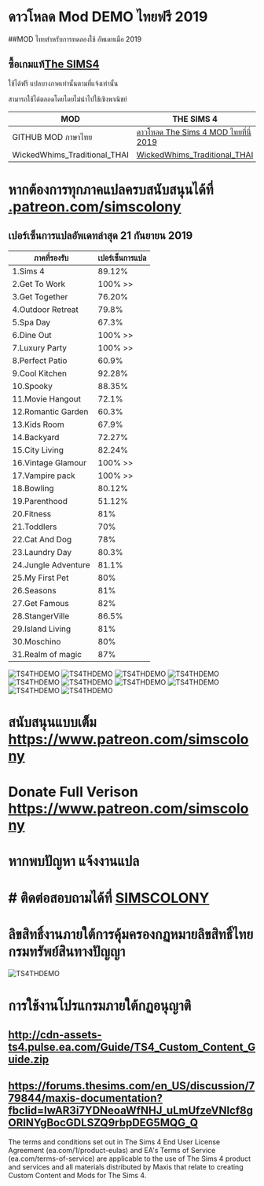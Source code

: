 # ดาวโหลด Mod DEMO ไทยฟรี 2019

##MOD ไทยสำหรับการทดลองใช้ อัพเดทเมือ 2019

## ซื้อเกมแท้[The SIMS4](https://www.cdkeys.com/pc/games/the-sims-4-standard-edition-pc-cd-key-origin?mw_aref=simscolony)

ใช้ได้ฟรี แปลบางภาคเท่านั้นตามที่แจ้งเท่านั้น

สามารถใช้ได้ตลอดโดยไดยไม่นำไปใช้เชิงพาณิชย์

| MOD   | THE SIMS 4 |
| ------------- | ------------- |
|GITHUB MOD ภาษาไทย   | [ดาวโหลด  The Sims 4 MOD ไทยที่นี่ 2019](https://github.com/simscolony/TS4THDEMO/raw/master/SIMSCOLONY_743_REALM_OF_MAGIC_2019.package) |
|WickedWhims_Traditional_THAI | [WickedWhims_Traditional_THAI](https://simscolony.github.io/WickedWhims_Traditional_THAI)|

# หากต้องการทุกภาคแปลครบสนับสนุนได้ที่ [.patreon.com/simscolony](https://www.patreon.com/simscolony)

## เปอร์เซ็นการแปลอัพเดทล่าสุด 21 กันยายน 2019

| ภาคที่รองรับ   | เปอร์เซ็นการแปล|
| ------------- | ------------- |
| 1.Sims 4 |  89.12% | 
| 2.Get To Work | 100% >>| 
| 3.Get Together|  76.20%| 
| 4.Outdoor Retreat | 79.8%| 
| 5.Spa Day|  67.3%| 
| 6.Dine Out |  100% >>| 
| 7.Luxury Party|  100% >>| 
| 8.Perfect Patio|  60.9%| 
| 9.Cool Kitchen | 92.28%| 
| 10.Spooky|  88.35%| 
| 11.Movie Hangout | 72.1%| 
| 12.Romantic Garden | 60.3%| 
| 13.Kids Room|  67.9%| 
| 14.Backyard|  72.27% | 
| 15.City Living | 82.24% | 
| 16.Vintage Glamour | 100% >>| 
| 17.Vampire pack | 100% >>| 
| 18.Bowling|  80.12%| 
| 19.Parenthood  | 51.12%| | 
| 20.Fitness | 81%| 
| 21.Toddlers | 70%| 
| 22.Cat And Dog | 78%| 
| 23.Laundry Day | 80.3%| 
| 24.Jungle Adventure | 81.1%| 
| 25.My First Pet | 80%| 
| 26.Seasons | 81%| 
| 27.Get Famous | 82%| 
| 28.StangerVille | 86.5%| 
|29.Island Living |81%|
|30.Moschino |80%|
|31.Realm of magic| 87%|

![TS4THDEMO](https://i.imgur.com/Cb0ETW7.jpg)
![TS4THDEMO](https://i.imgur.com/WX3uPMf.jpg)
![TS4THDEMO](https://i.imgur.com/34GSL2S.jpg)
![TS4THDEMO](https://i.imgur.com/rppsRWD.jpg)
![TS4THDEMO](https://i.imgur.com/EumppKh.jpg)
![TS4THDEMO](https://i.imgur.com/AtVlOpM.jpg)
![TS4THDEMO](https://i.imgur.com/VlXvCl9.jpg)
![TS4THDEMO](https://i.imgur.com/1FqiZmm.jpg)
![TS4THDEMO](https://i.imgur.com/vfTgFyH.jpg)
![TS4THDEMO](https://i.imgur.com/7dFetNb.jpg)


# สนับสนุนแบบเต็ม https://www.patreon.com/simscolony
# Donate Full Verison https://www.patreon.com/simscolony


# หากพบปัญหา แจ้งงานแปล
# # ติดต่อสอบถามได้ที่ [SIMSCOLONY](https://www.facebook.com/SimsColony/)

# ลิขสิทธิ์งานภายใต้การคุ้มครองกฏหมายลิขสิทธิ์ไทย กรมทรัพย์สินทางปัญญา
![TS4THDEMO](hhttps://i.imgur.com/NRrIqrT.jpg)

# การใช้งานโปรแกรมภายใต้กฏอนุญาติ 
## http://cdn-assets-ts4.pulse.ea.com/Guide/TS4_Custom_Content_Guide.zip
## https://forums.thesims.com/en_US/discussion/779844/maxis-documentation?fbclid=IwAR3i7YDNeoaWfNHJ_uLmUfzeVNIcf8gORINYgBocGDLSZQ9rbpDEG5MQG_Q

The terms and conditions set out in The Sims 4 End User License Agreement (ea.com/1/product-eulas) and EA's Terms of Service (ea.com/terms-of-service) are applicable to the use of The Sims 4 product and services and all materials distributed by Maxis that relate to creating Custom Content and Mods for The Sims 4.
